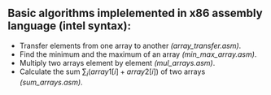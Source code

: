 ## Basic algorithms implelemented in x86 assembly language (__intel syntax__):
* Transfer elements from one array to another _(array\_transfer.asm)_.
* Find the minimum and the maximum of an array _(min\_max\_array.asm)_.
* Multiply two arrays element by element _(mul\_arrays.asm)_.
* Calculate the sum $\sum_{i} (array1[i] + array2[i])$ of two arrays _(sum\_arrays.asm)_.